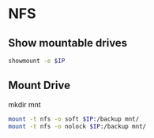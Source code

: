 # NFS

## Show mountable drives
```bash
showmount -e $IP
```

## Mount Drive
mkdir mnt
```bash
mount -t nfs -o soft $IP:/backup mnt/
mount -t nfs -o nolock $IP:/backup mnt/
```
